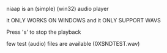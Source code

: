 niaap is an (simple) (win32) audio player  
  
it ONLY WORKS ON WINDOWS and it ONLY SUPPORT WAVS

Press 's' to stop the playback

few test (audio) files are available (0XSNDTEST.wav) 
